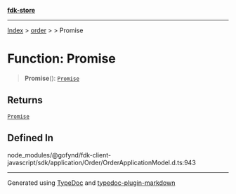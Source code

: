 [**fdk-store**](../../../README.md)
***

[Index](../../../API.md) > [order](../../README.md) > [<internal>](../README.md) > Promise

# Function: Promise

> **Promise**(): [`Promise`](../type-aliases/type-alias.Promise.md)

## Returns

[`Promise`](../type-aliases/type-alias.Promise.md)

## Defined In

node\_modules/@gofynd/fdk-client-javascript/sdk/application/Order/OrderApplicationModel.d.ts:943

***
Generated using [TypeDoc](https://typedoc.org/) and [typedoc-plugin-markdown](https://www.npmjs.com/package/typedoc-plugin-markdown)
